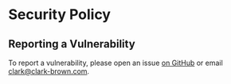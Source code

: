 # Security Policy

## Reporting a Vulnerability

To report a vulnerability, please open an issue [on GitHub](https://github.com/clarkedb/clark-brown-dot-com/issues) or email clark@clark-brown.com.
